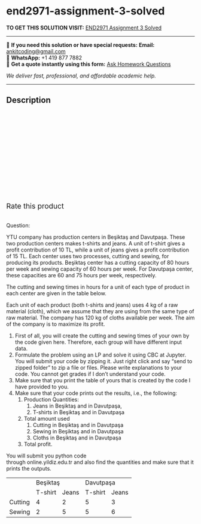 # end2971-assignment-3-solved
**TO GET THIS SOLUTION VISIT:** [END2971 Assignment 3 Solved](https://www.ankitcodinghub.com/product/end2971-assignment-3-solved/)


---

📩 **If you need this solution or have special requests:** **Email:** ankitcoding@gmail.com  
📱 **WhatsApp:** +1 419 877 7882  
📄 **Get a quote instantly using this form:** [Ask Homework Questions](https://www.ankitcodinghub.com/services/ask-homework-questions/)

*We deliver fast, professional, and affordable academic help.*

---

<h2>Description</h2>



<div class="kk-star-ratings kksr-auto kksr-align-center kksr-valign-top" data-payload="{&quot;align&quot;:&quot;center&quot;,&quot;id&quot;:&quot;101125&quot;,&quot;slug&quot;:&quot;default&quot;,&quot;valign&quot;:&quot;top&quot;,&quot;ignore&quot;:&quot;&quot;,&quot;reference&quot;:&quot;auto&quot;,&quot;class&quot;:&quot;&quot;,&quot;count&quot;:&quot;0&quot;,&quot;legendonly&quot;:&quot;&quot;,&quot;readonly&quot;:&quot;&quot;,&quot;score&quot;:&quot;0&quot;,&quot;starsonly&quot;:&quot;&quot;,&quot;best&quot;:&quot;5&quot;,&quot;gap&quot;:&quot;4&quot;,&quot;greet&quot;:&quot;Rate this product&quot;,&quot;legend&quot;:&quot;0\/5 - (0 votes)&quot;,&quot;size&quot;:&quot;24&quot;,&quot;title&quot;:&quot;END2971 Assignment 3 Solved&quot;,&quot;width&quot;:&quot;0&quot;,&quot;_legend&quot;:&quot;{score}\/{best} - ({count} {votes})&quot;,&quot;font_factor&quot;:&quot;1.25&quot;}">

<div class="kksr-stars">

<div class="kksr-stars-inactive">
            <div class="kksr-star" data-star="1" style="padding-right: 4px">


<div class="kksr-icon" style="width: 24px; height: 24px;"></div>
        </div>
            <div class="kksr-star" data-star="2" style="padding-right: 4px">


<div class="kksr-icon" style="width: 24px; height: 24px;"></div>
        </div>
            <div class="kksr-star" data-star="3" style="padding-right: 4px">


<div class="kksr-icon" style="width: 24px; height: 24px;"></div>
        </div>
            <div class="kksr-star" data-star="4" style="padding-right: 4px">


<div class="kksr-icon" style="width: 24px; height: 24px;"></div>
        </div>
            <div class="kksr-star" data-star="5" style="padding-right: 4px">


<div class="kksr-icon" style="width: 24px; height: 24px;"></div>
        </div>
    </div>

<div class="kksr-stars-active" style="width: 0px;">
            <div class="kksr-star" style="padding-right: 4px">


<div class="kksr-icon" style="width: 24px; height: 24px;"></div>
        </div>
            <div class="kksr-star" style="padding-right: 4px">


<div class="kksr-icon" style="width: 24px; height: 24px;"></div>
        </div>
            <div class="kksr-star" style="padding-right: 4px">


<div class="kksr-icon" style="width: 24px; height: 24px;"></div>
        </div>
            <div class="kksr-star" style="padding-right: 4px">


<div class="kksr-icon" style="width: 24px; height: 24px;"></div>
        </div>
            <div class="kksr-star" style="padding-right: 4px">


<div class="kksr-icon" style="width: 24px; height: 24px;"></div>
        </div>
    </div>
</div>


<div class="kksr-legend" style="font-size: 19.2px;">
            <span class="kksr-muted">Rate this product</span>
    </div>
    </div>
<div class="page" title="Page 1">
<div class="section">
<div class="layoutArea">
<div class="column"></div>
</div>
<div class="layoutArea">
<div class="column">
&nbsp;

Question:

</div>
</div>
<div class="layoutArea">
<div class="column">
YTU company has production centers in Beşiktaş and Davutpaşa. These two production centers makes t-shirts and jeans. A unit of t-shirt gives a profit contribution of 10 TL, while a unit of jeans gives a profit contribution of 15 TL. Each center uses two processes, cutting and sewing, for producing its products. Beşiktaş center has a cutting capacity of 80 hours per week and sewing capacity of 60 hours per week. For Davutpaşa center, these capacities are 60 and 75 hours per week, respectively.

The cutting and sewing times in hours for a unit of each type of product in each center are given in the table below.

Each unit of each product (both t-shirts and jeans) uses 4 kg of a raw material (cloth), which we assume that they are using from the same type of raw material. The company has 120 kg of cloths available per week. The aim of the company is to maximize its profit.

<ol>
<li>First of all, you will create the cutting and sewing times of your own by the code given here. Therefore, each group will have different input data.</li>
<li>Formulate the problem using an LP and solve it using CBC at Jupyter. You will submit your code by zipping it. Just right click and say “send to zipped folder” to zip a file or files. Please write explanations to your code. You cannot get grades if I don’t understand your code.</li>
<li>Make sure that you print the table of yours that is created by the code I have provided to you.</li>
<li>Make sure that your code prints out the results, i.e., the following:
<ol>
<li>Production Quantities:
<ol>
<li>Jeans in Beşiktaş and in Davutpaşa,</li>
<li>T-shirts in Beşiktaş and in Davutpaşa</li>
</ol>
</li>
<li>Total amount used
<ol>
<li>Cutting in Beşiktaş and in Davutpaşa</li>
<li>Sewing in Beşiktaş and in Davutpaşa</li>
<li>Cloths in Beşiktaş and in Davutpaşa</li>
</ol>
</li>
<li>Total profit.</li>
</ol>
</li>
</ol>
</div>
</div>
<div class="layoutArea">
<div class="column">
You will submit you python code

</div>
</div>
<div class="layoutArea">
<div class="column">
through online.yildiz.edu.tr and also find the quantities and make sure that it prints the outputs.

</div>
</div>
<table>
<tbody>
<tr>
<td></td>
<td colspan="2" rowspan="1">
<div class="layoutArea">
<div class="column">
Beşiktaş

</div>
</div>
</td>
<td colspan="2" rowspan="1">
<div class="layoutArea">
<div class="column">
Davutpaşa

</div>
</div>
</td>
</tr>
<tr>
<td></td>
<td>
<div class="layoutArea">
<div class="column">
T-shirt

</div>
</div>
</td>
<td>
<div class="layoutArea">
<div class="column">
Jeans

</div>
</div>
</td>
<td>
<div class="layoutArea">
<div class="column">
T-shirt

</div>
</div>
</td>
<td>
<div class="layoutArea">
<div class="column">
Jeans

</div>
</div>
</td>
</tr>
<tr>
<td>
<div class="layoutArea">
<div class="column">
Cutting

</div>
</div>
</td>
<td>
<div class="layoutArea">
<div class="column">
4

</div>
</div>
</td>
<td>
<div class="layoutArea">
<div class="column">
2

</div>
</div>
</td>
<td>
<div class="layoutArea">
<div class="column">
5

</div>
</div>
</td>
<td>
<div class="layoutArea">
<div class="column">
3

</div>
</div>
</td>
</tr>
<tr>
<td>
<div class="layoutArea">
<div class="column">
Sewing

</div>
</div>
</td>
<td>
<div class="layoutArea">
<div class="column">
2

</div>
</div>
</td>
<td>
<div class="layoutArea">
<div class="column">
5

</div>
</div>
</td>
<td>
<div class="layoutArea">
<div class="column">
5

</div>
</div>
</td>
<td>
<div class="layoutArea">
<div class="column">
6

</div>
</div>
</td>
</tr>
</tbody>
</table>
</div>
</div>
